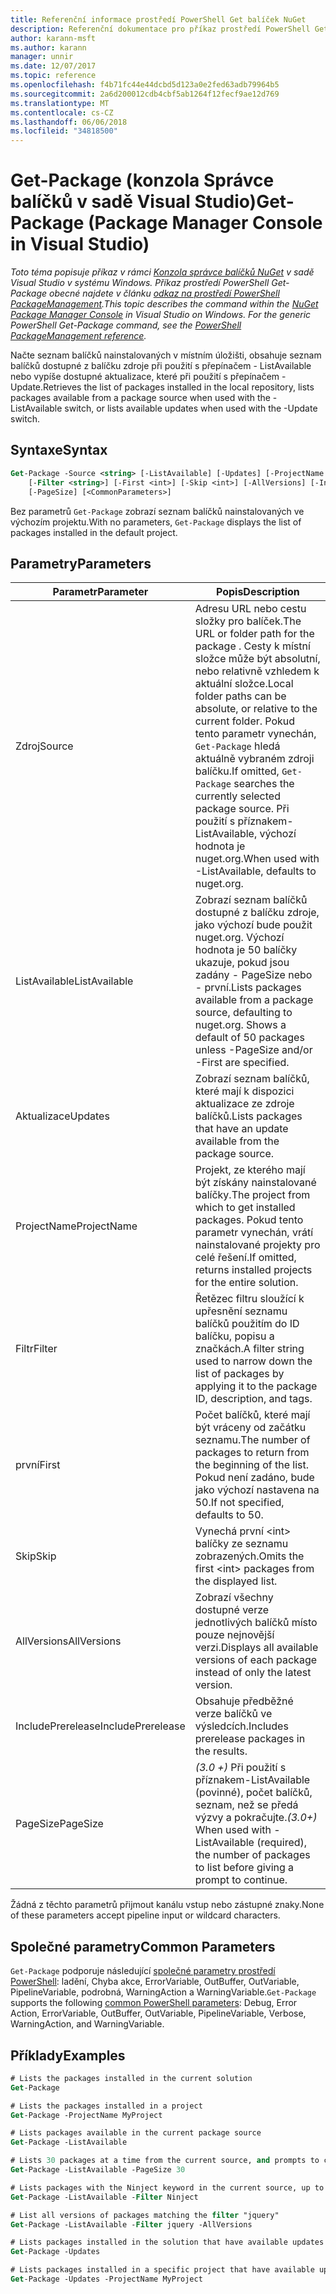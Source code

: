 ```yaml
---
title: Referenční informace prostředí PowerShell Get balíček NuGet
description: Referenční dokumentace pro příkaz prostředí PowerShell Get-balíčku v konzole Správce balíčků NuGet v sadě Visual Studio.
author: karann-msft
ms.author: karann
manager: unnir
ms.date: 12/07/2017
ms.topic: reference
ms.openlocfilehash: f4b71fc44e44dcbd5d123a0e2fed63adb79964b5
ms.sourcegitcommit: 2a6d200012cdb4cbf5ab1264f12fecf9ae12d769
ms.translationtype: MT
ms.contentlocale: cs-CZ
ms.lasthandoff: 06/06/2018
ms.locfileid: "34818500"
---
```

# <a name="get-package-package-manager-console-in-visual-studio"></a><span data-ttu-id="56752-103">Get-Package (konzola Správce balíčků v sadě Visual Studio)</span><span class="sxs-lookup"><span data-stu-id="56752-103">Get-Package (Package Manager Console in Visual Studio)</span></span>

<span data-ttu-id="56752-104">*Toto téma popisuje příkaz v rámci [Konzola správce balíčků NuGet](package-manager-console.md) v sadě Visual Studio v systému Windows. Příkaz prostředí PowerShell Get-Package obecné najdete v článku [odkaz na prostředí PowerShell PackageManagement](/powershell/module/packagemanagement/?view=powershell-6).*</span><span class="sxs-lookup"><span data-stu-id="56752-104">*This topic describes the command within the [NuGet Package Manager Console](package-manager-console.md) in Visual Studio on Windows. For the generic PowerShell Get-Package command, see the [PowerShell PackageManagement reference](/powershell/module/packagemanagement/?view=powershell-6).*</span></span>

<span data-ttu-id="56752-105">Načte seznam balíčků nainstalovaných v místním úložišti, obsahuje seznam balíčků dostupné z balíčku zdroje při použití s přepínačem - ListAvailable nebo vypíše dostupné aktualizace, které při použití s přepínačem - Update.</span><span class="sxs-lookup"><span data-stu-id="56752-105">Retrieves the list of packages installed in the local repository, lists packages available from a package source when used with the -ListAvailable switch, or lists available updates when used with the -Update switch.</span></span>

## <a name="syntax"></a><span data-ttu-id="56752-106">Syntaxe</span><span class="sxs-lookup"><span data-stu-id="56752-106">Syntax</span></span>

```ps
Get-Package -Source <string> [-ListAvailable] [-Updates] [-ProjectName <string>]
    [-Filter <string>] [-First <int>] [-Skip <int>] [-AllVersions] [-IncludePrerelease]
    [-PageSize] [<CommonParameters>]
```

<span data-ttu-id="56752-107">Bez parametrů `Get-Package` zobrazí seznam balíčků nainstalovaných ve výchozím projektu.</span><span class="sxs-lookup"><span data-stu-id="56752-107">With no parameters, `Get-Package` displays the list of packages installed in the default project.</span></span>

## <a name="parameters"></a><span data-ttu-id="56752-108">Parametry</span><span class="sxs-lookup"><span data-stu-id="56752-108">Parameters</span></span>

| <span data-ttu-id="56752-109">Parametr</span><span class="sxs-lookup"><span data-stu-id="56752-109">Parameter</span></span> | <span data-ttu-id="56752-110">Popis</span><span class="sxs-lookup"><span data-stu-id="56752-110">Description</span></span> |
| --- | --- |
| <span data-ttu-id="56752-111">Zdroj</span><span class="sxs-lookup"><span data-stu-id="56752-111">Source</span></span> | <span data-ttu-id="56752-112">Adresu URL nebo cestu složky pro balíček.</span><span class="sxs-lookup"><span data-stu-id="56752-112">The URL or folder path for the package .</span></span> <span data-ttu-id="56752-113">Cesty k místní složce může být absolutní, nebo relativně vzhledem k aktuální složce.</span><span class="sxs-lookup"><span data-stu-id="56752-113">Local folder paths can be absolute, or relative to the current folder.</span></span> <span data-ttu-id="56752-114">Pokud tento parametr vynechán, `Get-Package` hledá aktuálně vybraném zdroji balíčku.</span><span class="sxs-lookup"><span data-stu-id="56752-114">If omitted, `Get-Package` searches the currently selected package source.</span></span> <span data-ttu-id="56752-115">Při použití s příznakem-ListAvailable, výchozí hodnota je nuget.org.</span><span class="sxs-lookup"><span data-stu-id="56752-115">When used with -ListAvailable, defaults to nuget.org.</span></span> |
| <span data-ttu-id="56752-116">ListAvailable</span><span class="sxs-lookup"><span data-stu-id="56752-116">ListAvailable</span></span> | <span data-ttu-id="56752-117">Zobrazí seznam balíčků dostupné z balíčku zdroje, jako výchozí bude použit nuget.org. Výchozí hodnota je 50 balíčky ukazuje, pokud jsou zadány - PageSize nebo - první.</span><span class="sxs-lookup"><span data-stu-id="56752-117">Lists packages available from a package source, defaulting to nuget.org. Shows a default of 50 packages unless -PageSize and/or -First are specified.</span></span> |
| <span data-ttu-id="56752-118">Aktualizace</span><span class="sxs-lookup"><span data-stu-id="56752-118">Updates</span></span> | <span data-ttu-id="56752-119">Zobrazí seznam balíčků, které mají k dispozici aktualizace ze zdroje balíčků.</span><span class="sxs-lookup"><span data-stu-id="56752-119">Lists packages that have an update available from the package source.</span></span> |
| <span data-ttu-id="56752-120">ProjectName</span><span class="sxs-lookup"><span data-stu-id="56752-120">ProjectName</span></span> | <span data-ttu-id="56752-121">Projekt, ze kterého mají být získány nainstalované balíčky.</span><span class="sxs-lookup"><span data-stu-id="56752-121">The project from which to get installed packages.</span></span> <span data-ttu-id="56752-122">Pokud tento parametr vynechán, vrátí nainstalované projekty pro celé řešení.</span><span class="sxs-lookup"><span data-stu-id="56752-122">If omitted, returns installed projects for the entire solution.</span></span> |
| <span data-ttu-id="56752-123">Filtr</span><span class="sxs-lookup"><span data-stu-id="56752-123">Filter</span></span> | <span data-ttu-id="56752-124">Řetězec filtru sloužící k upřesnění seznamu balíčků použitím do ID balíčku, popisu a značkách.</span><span class="sxs-lookup"><span data-stu-id="56752-124">A filter string used to narrow down the list of packages by applying it to the package ID, description, and tags.</span></span> |
| <span data-ttu-id="56752-125">první</span><span class="sxs-lookup"><span data-stu-id="56752-125">First</span></span> | <span data-ttu-id="56752-126">Počet balíčků, které mají být vráceny od začátku seznamu.</span><span class="sxs-lookup"><span data-stu-id="56752-126">The number of packages to return from the beginning of the list.</span></span> <span data-ttu-id="56752-127">Pokud není zadáno, bude jako výchozí nastavena na 50.</span><span class="sxs-lookup"><span data-stu-id="56752-127">If not specified, defaults to 50.</span></span> |
| <span data-ttu-id="56752-128">Skip</span><span class="sxs-lookup"><span data-stu-id="56752-128">Skip</span></span> | <span data-ttu-id="56752-129">Vynechá první &lt;int&gt; balíčky ze seznamu zobrazených.</span><span class="sxs-lookup"><span data-stu-id="56752-129">Omits the first &lt;int&gt; packages from the displayed list.</span></span>  |
| <span data-ttu-id="56752-130">AllVersions</span><span class="sxs-lookup"><span data-stu-id="56752-130">AllVersions</span></span> | <span data-ttu-id="56752-131">Zobrazí všechny dostupné verze jednotlivých balíčků místo pouze nejnovější verzi.</span><span class="sxs-lookup"><span data-stu-id="56752-131">Displays all available versions of each package instead of only the latest version.</span></span> |
| <span data-ttu-id="56752-132">IncludePrerelease</span><span class="sxs-lookup"><span data-stu-id="56752-132">IncludePrerelease</span></span> | <span data-ttu-id="56752-133">Obsahuje předběžné verze balíčků ve výsledcích.</span><span class="sxs-lookup"><span data-stu-id="56752-133">Includes prerelease packages in the results.</span></span> |
| <span data-ttu-id="56752-134">PageSize</span><span class="sxs-lookup"><span data-stu-id="56752-134">PageSize</span></span> | <span data-ttu-id="56752-135">*(3.0 +)*  Při použití s příznakem-ListAvailable (povinné), počet balíčků, seznam, než se předá výzvy a pokračujte.</span><span class="sxs-lookup"><span data-stu-id="56752-135">*(3.0+)* When used with -ListAvailable (required), the number of packages to list before giving a prompt to continue.</span></span> |

<span data-ttu-id="56752-136">Žádná z těchto parametrů přijmout kanálu vstup nebo zástupné znaky.</span><span class="sxs-lookup"><span data-stu-id="56752-136">None of these parameters accept pipeline input or wildcard characters.</span></span>

## <a name="common-parameters"></a><span data-ttu-id="56752-137">Společné parametry</span><span class="sxs-lookup"><span data-stu-id="56752-137">Common Parameters</span></span>

<span data-ttu-id="56752-138">`Get-Package` podporuje následující [společné parametry prostředí PowerShell](http://go.microsoft.com/fwlink/?LinkID=113216): ladění, Chyba akce, ErrorVariable, OutBuffer, OutVariable, PipelineVariable, podrobná, WarningAction a WarningVariable.</span><span class="sxs-lookup"><span data-stu-id="56752-138">`Get-Package` supports the following [common PowerShell parameters](http://go.microsoft.com/fwlink/?LinkID=113216): Debug, Error Action, ErrorVariable, OutBuffer, OutVariable, PipelineVariable, Verbose, WarningAction, and WarningVariable.</span></span>

## <a name="examples"></a><span data-ttu-id="56752-139">Příklady</span><span class="sxs-lookup"><span data-stu-id="56752-139">Examples</span></span>

```ps
# Lists the packages installed in the current solution
Get-Package

# Lists the packages installed in a project
Get-Package -ProjectName MyProject

# Lists packages available in the current package source
Get-Package -ListAvailable

# Lists 30 packages at a time from the current source, and prompts to continue if more are available
Get-Package -ListAvailable -PageSize 30

# Lists packages with the Ninject keyword in the current source, up to 50
Get-Package -ListAvailable -Filter Ninject

# List all versions of packages matching the filter "jquery"
Get-Package -ListAvailable -Filter jquery -AllVersions

# Lists packages installed in the solution that have available updates
Get-Package -Updates

# Lists packages installed in a specific project that have available updates
Get-Package -Updates -ProjectName MyProject
```
